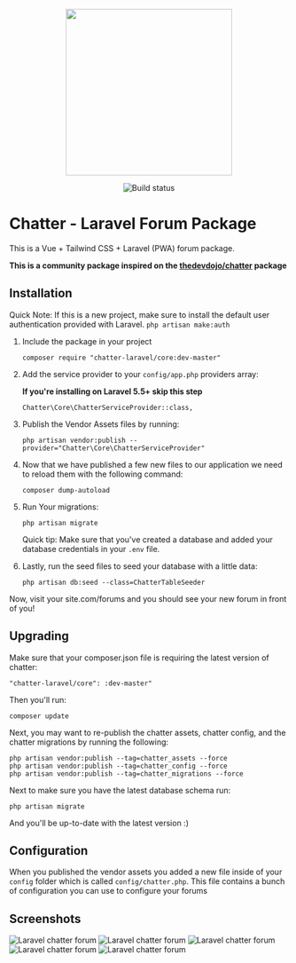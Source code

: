 <p align="center"><img width="300" src="https://raw.githubusercontent.com/chatter-laravel/core/master/public/assets/images/logo.png"></p>

<p align="center">
<img src="https://github.styleci.io/repos/7548986/shield?style=flat" alt="Build status">
</p>

# Chatter - Laravel Forum Package

This is a Vue + Tailwind CSS + Laravel (PWA) forum package.

**This is a community package inspired on the [thedevdojo/chatter](https://github.com/thedevdojo/chatter) package**

## Installation

Quick Note: If this is a new project, make sure to install the default user authentication provided with Laravel. `php artisan make:auth`

1. Include the package in your project

    ```
    composer require "chatter-laravel/core:dev-master"
    ```

2. Add the service provider to your `config/app.php` providers array:

   **If you're installing on Laravel 5.5+ skip this step**

    ```
    Chatter\Core\ChatterServiceProvider::class,
    ```

3. Publish the Vendor Assets files by running:

    ```
    php artisan vendor:publish --provider="Chatter\Core\ChatterServiceProvider"
    ```

4. Now that we have published a few new files to our application we need to reload them with the following command:

    ```
    composer dump-autoload
    ```

5. Run Your migrations:

    ```
    php artisan migrate
    ```

    Quick tip: Make sure that you've created a database and added your database credentials in your `.env` file.

6. Lastly, run the seed files to seed your database with a little data:

    ```
    php artisan db:seed --class=ChatterTableSeeder
    ```

Now, visit your site.com/forums and you should see your new forum in front of you!

## Upgrading

Make sure that your composer.json file is requiring the latest version of chatter:

```
"chatter-laravel/core": :dev-master"
```

Then you'll run:

```
composer update
```

Next, you may want to re-publish the chatter assets, chatter config, and the chatter migrations by running the following:

```
php artisan vendor:publish --tag=chatter_assets --force
php artisan vendor:publish --tag=chatter_config --force
php artisan vendor:publish --tag=chatter_migrations --force
```

Next to make sure you have the latest database schema run:

```
php artisan migrate
```

And you'll be up-to-date with the latest version :)

## Configuration

When you published the vendor assets you added a new file inside of your `config` folder which is called `config/chatter.php`. This file contains a bunch of configuration you can use to configure your forums

## Screenshots
<img src="https://raw.githubusercontent.com/chatter-laravel/core/master/public/assets/images/laravel-chatter-forum.png" alt="Laravel chatter forum" style="max-width:800px;">
<img src="https://raw.githubusercontent.com/chatter-laravel/core/master/public/assets/images/laravel-chatter-forum-2.png" alt="Laravel chatter forum" style="max-width:800px;">
<img src="https://raw.githubusercontent.com/chatter-laravel/core/master/public/assets/images/laravel-chatter-forum-3.png" alt="Laravel chatter forum" style="max-width:800px;">
<img src="https://raw.githubusercontent.com/chatter-laravel/core/master/public/assets/images/laravel-chatter-forum-mobile.png" alt="Laravel chatter forum" style="max-width:200px;">
<img src="https://raw.githubusercontent.com/chatter-laravel/core/master/public/assets/images/laravel-chatter-forum-mobile-2.png" alt="Laravel chatter forum" style="max-width:200px;">
<img src="https://raw.githubusercontent.com/chatter-laravel/core/master/public/assets/images/laravel-chatter-forum-mobile-3.png" alt="" style="max-width:200px;">